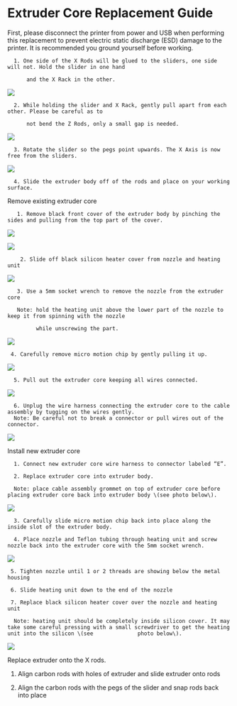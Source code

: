 # Extruder Core Replacement Guide

First, please disconnect the printer from power and USB when performing this replacement to prevent electric static discharge \(ESD\) damage to the printer. It is recommended you ground yourself before working. 

      1. One side of the X Rods will be glued to the sliders, one side will not. Hold the slider in one hand 

          and the X Rack in the other.

![](../.gitbook/assets/F12.png)

      2. While holding the slider and X Rack, gently pull apart from each other. Please be careful as to

          not bend the Z Rods, only a small gap is needed.

![](../.gitbook/assets/micro_2.png)

      3. Rotate the slider so the pegs point upwards. The X Axis is now free from the sliders.

![](../.gitbook/assets/micro_3.png)

      4. Slide the extruder body off of the rods and place on your working surface.

Remove existing extruder core

       1. Remove black front cover of the extruder body by pinching the sides and pulling from the top part of the cover.

![](../.gitbook/assets/micro_4.png)

![](../.gitbook/assets/F14.png)

        2. Slide off black silicon heater cover from nozzle and heating unit

![](../.gitbook/assets/F15.png)

       3. Use a 5mm socket wrench to remove the nozzle from the extruder core

       Note: hold the heating unit above the lower part of the nozzle to keep it from spinning with the nozzle

             while unscrewing the part.

![](../.gitbook/assets/F16.png)

     4. Carefully remove micro motion chip by gently pulling it up.

![](../.gitbook/assets/F17.png)

      5. Pull out the extruder core keeping all wires connected.

![](../.gitbook/assets/F18.png)

      6. Unplug the wire harness connecting the extruder core to the cable assembly by tugging on the wires gently.   
      Note: Be careful not to break a connector or pull wires out of the connector.

![](../.gitbook/assets/EC1.png)

Install new extruder core

      1. Connect new extruder core wire harness to connector labeled “E”.

      2. Replace extruder core into extruder body.

      Note: place cable assembly grommet on top of extruder core before placing extruder core back into extruder body \(see photo below\).

![](../.gitbook/assets/EC2.png)

      3. Carefully slide micro motion chip back into place along the inside slot of the extruder body.

      4. Place nozzle and Teflon tubing through heating unit and screw nozzle back into the extruder core with the 5mm socket wrench.

![](../.gitbook/assets/F23.png)

     5. Tighten nozzle until 1 or 2 threads are showing below the metal housing

     6. Slide heating unit down to the end of the nozzle

     7. Replace black silicon heater cover over the nozzle and heating unit

      Note: heating unit should be completely inside silicon cover. It may take some careful pressing with a small screwdriver to get the heating unit into the silicon \(see              photo below\).

![](../.gitbook/assets/F24.png)

Replace extruder onto the X rods.

   1. Align carbon rods with holes of extruder and slide extruder onto rods

   2. Align the carbon rods with the pegs of the slider and snap rods back into place

